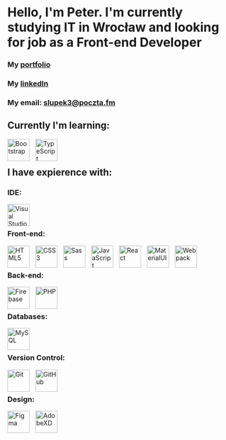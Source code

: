 # Hello, I'm Peter. I'm currently studying IT in Wrocław and looking for job as a Front-end Developer 

### My [portfolio](https://website)
### My [linkedIn](https://www.linkedin.com/in/piotr-słupski-75821625b/)
### My email: slupek3@poczta.fm


## Currently I'm learning:
[<img align="left" alt="Bootstrap" width="50px" src="https://cdn.jsdelivr.net/gh/devicons/devicon/icons/bootstrap/bootstrap-plain.svg" style="padding-right:10px;" />](https://getbootstrap.com/docs/5.2/getting-started/introduction/)
[<img align="left" alt="TypeScript" width="50px" src="https://cdn.jsdelivr.net/gh/devicons/devicon/icons/typescript/typescript-original.svg" style="padding-right:10px;" />](https://www.typescriptlang.org/docs/)

<br/>
<br/>

## I have expierence with:

### IDE:
[<img align="left" alt="Visual Studio Code" width="50px" src="https://cdn.jsdelivr.net/gh/devicons/devicon/icons/vscode/vscode-original.svg" style="padding-right:10px;" />](https://code.visualstudio.com/docs)

<br />
<br />

### Front-end:
[<img align="left" alt="HTML5" width="50px" src="https://cdn.jsdelivr.net/gh/devicons/devicon/icons/html5/html5-original.svg"  style="padding-right:10px;" />](https://www.w3.org/html/)
[<img align="left" alt="CSS3" width="50px" src="https://cdn.jsdelivr.net/gh/devicons/devicon/icons/css3/css3-original.svg" style="padding-right:10px;" />](https://www.w3schools.com/css/)
[<img align="left" alt="Sass" width="50px" src="https://cdn.jsdelivr.net/gh/devicons/devicon/icons/sass/sass-original.svg" style="padding-right:10px;" />](https://sass-lang.com)
[<img align="left" alt="JavaScript" width="50px" src="https://cdn.jsdelivr.net/gh/devicons/devicon/icons/javascript/javascript-original.svg" style="padding-right:10px;" />](https://developer.mozilla.org/en-US/docs/Web/JavaScript)
[<img align="left" alt="React" width="50px" src="https://cdn.jsdelivr.net/gh/devicons/devicon/icons/react/react-original.svg" style="padding-right:10px;" />](https://reactjs.org)
[<img align="left" alt="MaterialUI" width="50px" src="https://cdn.jsdelivr.net/gh/devicons/devicon/icons/materialui/materialui-original.svg" style="padding-right:10px;"/>](https://mui.com/material-ui/getting-started/overview/)
[<img align="left" alt="Webpack" width="50px" src="https://cdn.jsdelivr.net/gh/devicons/devicon/icons/webpack/webpack-plain.svg" style="padding-right:10px;"/>](https://webpack.js.org/concepts/)

<br />
<br />

### Back-end:
[<img align="left" alt="Firebase" width="50px" src="https://cdn.jsdelivr.net/gh/devicons/devicon/icons/firebase/firebase-plain.svg" style="padding-right:10px;" />](https://firebase.google.com/docs?gclid=Cj0KCQiA14WdBhD8ARIsANao07iFyZv_gi2Fx-krknQKIsqca_YuAXDP-TT6MjlfssL7S933ZMhQ2MsaAukmEALw_wcB&gclsrc=aw.ds)
[<img align="left" alt="PHP" width="50px" src="https://cdn.jsdelivr.net/gh/devicons/devicon/icons/php/php-plain.svg" style="padding-right:10px;"/>](https://www.php.net/docs.php)

<br />
<br />

### Databases:
[<img align="left" alt="MySQL" width="50px" src="https://cdn.jsdelivr.net/gh/devicons/devicon/icons/mysql/mysql-original.svg" style="padding-right:10px;" />](https://dev.mysql.com/doc/)

<br />
<br />

### Version Control:
[<img align="left" alt="Git" width="50px" src="https://cdn.jsdelivr.net/gh/devicons/devicon/icons/git/git-original.svg" style="padding-right:10px;" />](https://git-scm.com)
[<img align="left" alt="GitHub" width="50px" src="https://user-images.githubusercontent.com/3369400/139447912-e0f43f33-6d9f-45f8-be46-2df5bbc91289.png" style="padding-right:10px;" />](https://github.com)

<br />
<br />

### Design:
[<img align="left" alt="Figma" width="50px" src="https://cdn.jsdelivr.net/gh/devicons/devicon/icons/figma/figma-original.svg" style="padding-right:10px;" />](https://www.figma.com)
[<img align="left" alt="AdobeXD" width="50px" src="https://cdn.jsdelivr.net/gh/devicons/devicon/icons/xd/xd-plain.svg" style="padding-right:10px;" />](https://www.adobe.com/pl/creativecloud/business/enterprise/xd.html)
<br />
<br />